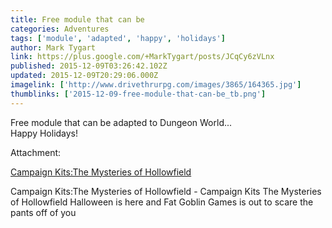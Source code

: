 ```yaml
---
title: Free module that can be
categories: Adventures
tags: ['module', 'adapted', 'happy', 'holidays']
author: Mark Tygart
link: https://plus.google.com/+MarkTygart/posts/JCqCy6zVLnx
published: 2015-12-09T03:26:42.102Z
updated: 2015-12-09T20:29:06.000Z
imagelink: ['http://www.drivethrurpg.com/images/3865/164365.jpg']
thumblinks: ['2015-12-09-free-module-that-can-be_tb.png']
---
```


Free module that can be adapted to Dungeon World...<br />Happy Holidays!


Attachment:

<a href='http://www.drivethrurpg.com/product/164365/Campaign-KitsThe-Mysteries-of-Hollowfield?term=goblin+hollow'>Campaign Kits:The Mysteries of Hollowfield</a>


Campaign Kits:The Mysteries of Hollowfield - Campaign Kits
The Mysteries of Hollowfield
Halloween is here and Fat Goblin Games is out to scare the pants off of you